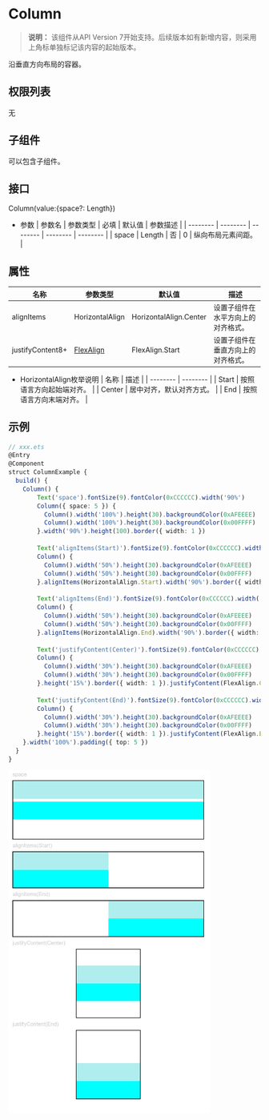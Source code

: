 # Column

>  **说明：**
> 该组件从API Version 7开始支持。后续版本如有新增内容，则采用上角标单独标记该内容的起始版本。


沿垂直方向布局的容器。


## 权限列表

无


## 子组件

可以包含子组件。


## 接口

Column(value:{space?: Length})


- 参数
  | 参数名 | 参数类型 | 必填 | 默认值 | 参数描述 | 
  | -------- | -------- | -------- | -------- | -------- |
  | space | Length | 否 | 0 | 纵向布局元素间距。 | 


## 属性

| 名称 | 参数类型 | 默认值 | 描述 |
| -------- | -------- | -------- | -------- |
| alignItems | HorizontalAlign | HorizontalAlign.Center | 设置子组件在水平方向上的对齐格式。 |
| justifyContent8+ | [FlexAlign](ts-container-flex.md) | FlexAlign.Start | 设置子组件在垂直方向上的对齐格式。 |

- HorizontalAlign枚举说明
  | 名称 | 描述 | 
  | -------- | -------- |
  | Start | 按照语言方向起始端对齐。 | 
  | Center | 居中对齐，默认对齐方式。 | 
  | End | 按照语言方向末端对齐。 |



## 示例

```ts
// xxx.ets
@Entry
@Component
struct ColumnExample {
  build() {
    Column() {
        Text('space').fontSize(9).fontColor(0xCCCCCC).width('90%')
        Column({ space: 5 }) {
          Column().width('100%').height(30).backgroundColor(0xAFEEEE)
          Column().width('100%').height(30).backgroundColor(0x00FFFF)
        }.width('90%').height(100).border({ width: 1 })

        Text('alignItems(Start)').fontSize(9).fontColor(0xCCCCCC).width('90%')
        Column() {
          Column().width('50%').height(30).backgroundColor(0xAFEEEE)
          Column().width('50%').height(30).backgroundColor(0x00FFFF)
        }.alignItems(HorizontalAlign.Start).width('90%').border({ width: 1 })

        Text('alignItems(End)').fontSize(9).fontColor(0xCCCCCC).width('90%')
        Column() {
          Column().width('50%').height(30).backgroundColor(0xAFEEEE)
          Column().width('50%').height(30).backgroundColor(0x00FFFF)
        }.alignItems(HorizontalAlign.End).width('90%').border({ width: 1 })

        Text('justifyContent(Center)').fontSize(9).fontColor(0xCCCCCC).width('90%')
        Column() {
          Column().width('30%').height(30).backgroundColor(0xAFEEEE)
          Column().width('30%').height(30).backgroundColor(0x00FFFF)
        }.height('15%').border({ width: 1 }).justifyContent(FlexAlign.Center)

        Text('justifyContent(End)').fontSize(9).fontColor(0xCCCCCC).width('90%')
        Column() {
          Column().width('30%').height(30).backgroundColor(0xAFEEEE)
          Column().width('30%').height(30).backgroundColor(0x00FFFF)
        }.height('15%').border({ width: 1 }).justifyContent(FlexAlign.End)
    }.width('100%').padding({ top: 5 })
  }
}
```

![zh-cn_image_0000001219982721](figures/Column.png)

